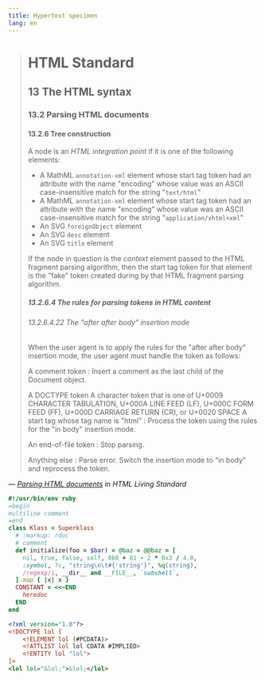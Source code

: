 ```yaml
---
title: Hypertext specimen
lang: en
---
```


> # HTML Standard
>
> ## 13 The HTML syntax
>
> ### 13.2 Parsing HTML documents
>
> #### 13.2.6 Tree construction
>
> A node is an <dfn>HTML integration point</dfn> if it is one of the following elements:
>
> - A MathML `annotation-xml` element whose start tag token had an attribute with the name "encoding" whose value was an ASCII case-insensitive match for the string "`text/html`"
> - A MathML `annotation-xml` element whose start tag token had an attribute with the name "encoding" whose value was an ASCII case-insensitive match for the string "`application/xhtml+xml`"
> - An SVG `foreignObject` element
> - An SVG `desc` element
> - An SVG `title` element
>
> <div class="admonition">
> If the node in question is the <var>context</var> element passed to the HTML fragment parsing algorithm, then the start tag token for that element is the "fake" token created during by that HTML fragment parsing algorithm.
> </div>
>
> ##### 13.2.6.4 The rules for parsing tokens in HTML content
>
> ###### 13.2.6.4.22 The "after after body" insertion mode
>
> When the user agent is to apply the rules for the "after after body" insertion mode, the user agent must handle the token as follows:
>
> A comment token
> : Insert a comment as the last child of the Document object.
>
> A DOCTYPE token
> A character token that is one of U+0009 CHARACTER TABULATION, U+000A LINE FEED (LF), U+000C FORM FEED (FF), U+000D CARRIAGE RETURN (CR), or U+0020 SPACE
> A start tag whose tag name is "html"
> : Process the token using the rules for the "in body" insertion mode.
>
> An end-of-file token
> : Stop parsing.
>
> Anything else
> : Parse error. Switch the insertion mode to "in body" and reprocess the token.

— <cite>[Parsing HTML documents](https://html.spec.whatwg.org/multipage/parsing.html)</cite> in <cite>HTML Living Standard</cite>

```ruby
#!/usr/bin/env ruby
=begin
multiline comment
=end
class Klass < Superklass
  # :markup: rdoc
  # comment
  def initialize(foo = $bar) = @baz = @@baz = [
    nil, true, false, self, 0b0 + 01 - 2 * 0x3 / 4.0,
    :symbol, ?c, "string\n\t#{'string'}", %q(string),
    /regexp/i, __dir__ and __FILE__, `subshell`,
  ].map { |x| x }
  CONSTANT = <<~END
    heredoc
  END
end
```

```xml
<?xml version="1.0"?>
<!DOCTYPE lol [
	<!ELEMENT lol (#PCDATA)>
	<!ATTLIST lol lol CDATA #IMPLIED>
	<!ENTITY lol "lol">
]>
<lol lol="&lol;">&lol;</lol>
```
